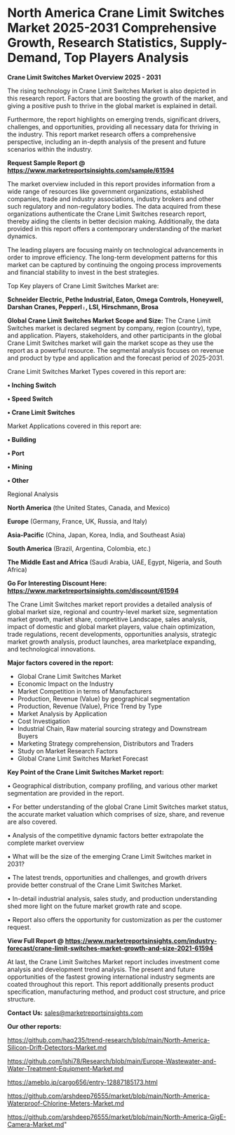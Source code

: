  # North America Crane Limit Switches Market 2025-2031 Comprehensive Growth, Research Statistics, Supply-Demand,  Top Players Analysis

<Strong> Crane Limit Switches Market Overview 2025 - 2031</strong>

The rising technology in Crane Limit Switches Market is also depicted in this research report. Factors that are boosting the growth of the market, and giving a positive push to thrive in the global market is explained in detail.

Furthermore, the report highlights on emerging trends, significant drivers, challenges, and opportunities, providing all necessary data for thriving in the industry. This report market research offers a comprehensive perspective, including an in-depth analysis of the present and future scenarios within the industry.

<strong>Request Sample Report @ <a href=https://www.marketreportsinsights.com/sample/61594>https://www.marketreportsinsights.com/sample/61594</a></strong>

The market overview included in this report provides information from a wide range of resources like government organizations, established companies, trade and industry associations, industry brokers and other such regulatory and non-regulatory bodies. The data acquired from these organizations authenticate the Crane Limit Switches research report, thereby aiding the clients in better decision making. Additionally, the data provided in this report offers a contemporary understanding of the market dynamics.

The leading players are focusing mainly on technological advancements in order to improve efficiency. The long-term development patterns for this market can be captured by continuing the ongoing process improvements and financial stability to invest in the best strategies.

Top Key players of Crane Limit Switches Market are:

<strong>Schneider Electric, Pethe Industrial, Eaton, Omega Comtrols, Honeywell, Darshan Cranes, Pepperlᛧ, LSI, Hirschmann, Brosa</strong>

<strong><b>Global Crane Limit Switches Market Scope and Size:</b></strong>
The Crane Limit Switches market is declared segment by company, region (country), type, and application. Players, stakeholders, and other participants in the global Crane Limit Switches market will gain the market scope as they use the report as a powerful resource. The segmental analysis focuses on revenue and product by type and application and the forecast period of 2025-2031.

Crane Limit Switches Market Types covered in this report are:

<strong>• Inching Switch

• Speed Switch

• Crane Limit Switches</strong>

Market Applications covered in this report are:

<strong>• Building

• Port

• Mining

• Other</strong> 

Regional Analysis

<strong>North America</strong> (the United States, Canada, and Mexico)

<strong>Europe</strong> (Germany, France, UK, Russia, and Italy)

<strong>Asia-Pacific</strong> (China, Japan, Korea, India, and Southeast Asia)

<strong>South America</strong> (Brazil, Argentina, Colombia, etc.)

<strong>The Middle East and Africa</strong> (Saudi Arabia, UAE, Egypt, Nigeria, and South Africa)

<strong>Go For Interesting Discount Here: <a href=https://www.marketreportsinsights.com/discount/61594>https://www.marketreportsinsights.com/discount/61594</a></strong>

The Crane Limit Switches market report provides a detailed analysis of global market size, regional and country-level market size, segmentation market growth, market share, competitive Landscape, sales analysis, impact of domestic and global market players, value chain optimization, trade regulations, recent developments, opportunities analysis, strategic market growth analysis, product launches, area marketplace expanding, and technological innovations.

<strong><b>Major factors covered in the report:</b></strong>
<ul>
  <li>Global Crane Limit Switches Market </li>
  <li>Economic Impact on the Industry</li>
  <li>Market Competition in terms of Manufacturers</li>
  <li>Production, Revenue (Value) by geographical segmentation</li>
  <li>Production, Revenue (Value), Price Trend by Type</li>
  <li>Market Analysis by Application</li>
  <li>Cost Investigation</li>
  <li>Industrial Chain, Raw material sourcing strategy and Downstream Buyers</li>
  <li>Marketing Strategy comprehension, Distributors and Traders</li>
  <li>Study on Market Research Factors</li>
  <li>Global Crane Limit Switches Market Forecast</li>
</ul>

<strong><b>Key Point of the Crane Limit Switches Market report:</b></strong>

• Geographical distribution, company profiling, and various other market segmentation are provided in the report.

• For better understanding of the global Crane Limit Switches market status, the accurate market valuation which comprises of size, share, and revenue are also covered.

• Analysis of the competitive dynamic factors better extrapolate the complete market overview

• What will be the size of the emerging Crane Limit Switches market in 2031?

• The latest trends, opportunities and challenges, and growth drivers provide better construal of the Crane Limit Switches Market.

• In-detail industrial analysis, sales study, and production understanding shed more light on the future market growth rate and scope.

• Report also offers the opportunity for customization as per the customer request.

<strong><b>View Full Report @ <a href=https://www.marketreportsinsights.com/industry-forecast/crane-limit-switches-market-growth-and-size-2021-61594>https://www.marketreportsinsights.com/industry-forecast/crane-limit-switches-market-growth-and-size-2021-61594</a></b></strong>


At last, the Crane Limit Switches Market report includes investment come analysis and development trend analysis. The present and future opportunities of the fastest growing international industry segments are coated throughout this report. This report additionally presents product specification, manufacturing method, and product cost structure, and price structure.

<strong>Contact Us:</strong>
sales@marketreportsinsights.com

<strong>Our other reports:</strong>

<a href=https://github.com/haq235/trend-research/blob/main/North-America-Silicon-Drift-Detectors-Market.md>https://github.com/haq235/trend-research/blob/main/North-America-Silicon-Drift-Detectors-Market.md</a>

<a href=https://github.com/Ishi78/Research/blob/main/Europe-Wastewater-and-Water-Treatment-Equipment-Market.md>https://github.com/Ishi78/Research/blob/main/Europe-Wastewater-and-Water-Treatment-Equipment-Market.md</a>

<a href=https://ameblo.jp/cargo656/entry-12887185173.html>https://ameblo.jp/cargo656/entry-12887185173.html</a>

<a href=https://github.com/arshdeep76555/market/blob/main/North-America-Waterproof-Chlorine-Meters-Market.md>https://github.com/arshdeep76555/market/blob/main/North-America-Waterproof-Chlorine-Meters-Market.md</a>

<a href=https://github.com/arshdeep76555/market/blob/main/North-America-GigE-Camera-Market.md>https://github.com/arshdeep76555/market/blob/main/North-America-GigE-Camera-Market.md</a>"
